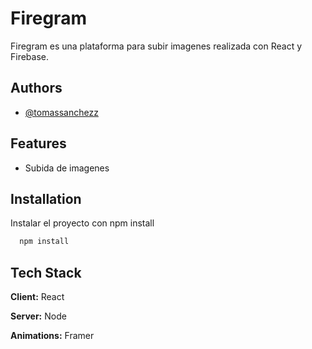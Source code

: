 # Firegram

Firegram es una plataforma para subir imagenes realizada con React y Firebase.


## Authors

- [@tomassanchezz](https://www.github.com/tomassanchezz)

  
## Features

- Subida de imagenes


  
## Installation 

Instalar el proyecto con npm install

```bash 
  npm install 
```
    
## Tech Stack

**Client:** React

**Server:** Node

**Animations:** Framer
